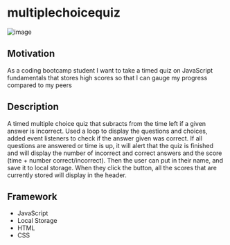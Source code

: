 # multiplechoicequiz
![image](https://user-images.githubusercontent.com/54565666/75305788-b8b5de80-580c-11ea-9cd9-71e21f46cf29.png)


## Motivation
As a coding bootcamp student
I want to take a timed quiz on JavaScript fundamentals that stores high scores
so that I can gauge my progress compared to my peers

## Description
A timed multiple choice quiz that subracts from the time left if a given answer is incorrect. Used a loop to display the questions and choices, added event listeners to check if the answer given was correct. If all questions are answered or time is up, it will alert that the quiz is finished and will display the number of incorrect and correct answers and the score (time + number correct/incorrect). Then the user can put in their name, and save it to local storage. When they click the button, all the scores that are currently stored will display in the header.

## Framework
* JavaScript 
* Local Storage 
* HTML 
* CSS

